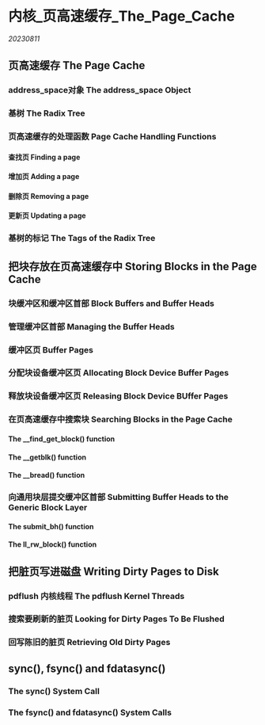 ﻿# 内核_页高速缓存_The_Page_Cache  

*20230811*  

## 页高速缓存 The Page Cache

### address_space对象 The address_space Object

### 基树 The Radix Tree

### 页高速缓存的处理函数 Page Cache Handling Functions

#### 查找页 Finding a page

#### 增加页 Adding a page

#### 删除页 Removing a page

#### 更新页 Updating a page

### 基树的标记 The Tags of the Radix Tree

## 把块存放在页高速缓存中 Storing Blocks in the Page Cache

### 块缓冲区和缓冲区首部 Block Buffers and Buffer Heads

### 管理缓冲区首部 Managing the Buffer Heads

### 缓冲区页 Buffer Pages

### 分配块设备缓冲区页 Allocating Block Device Buffer Pages

### 释放块设备缓冲区页 Releasing Block Device BUffer Pages

### 在页高速缓存中搜索块 Searching Blocks in the Page Cache

#### The __find_get_block() function

#### The __getblk() function

#### The __bread() function

### 向通用块层提交缓冲区首部 Submitting Buffer Heads to the Generic Block Layer

#### The submit_bh() function

#### The ll_rw_block() function

## 把脏页写进磁盘 Writing Dirty Pages to Disk

### pdflush 内核线程 The pdflush Kernel Threads

### 搜索要刷新的脏页 Looking for Dirty Pages To Be Flushed

### 回写陈旧的脏页 Retrieving Old Dirty Pages

## sync(), fsync() and fdatasync()

### The sync() System Call

### The fsync() and fdatasync() System Calls